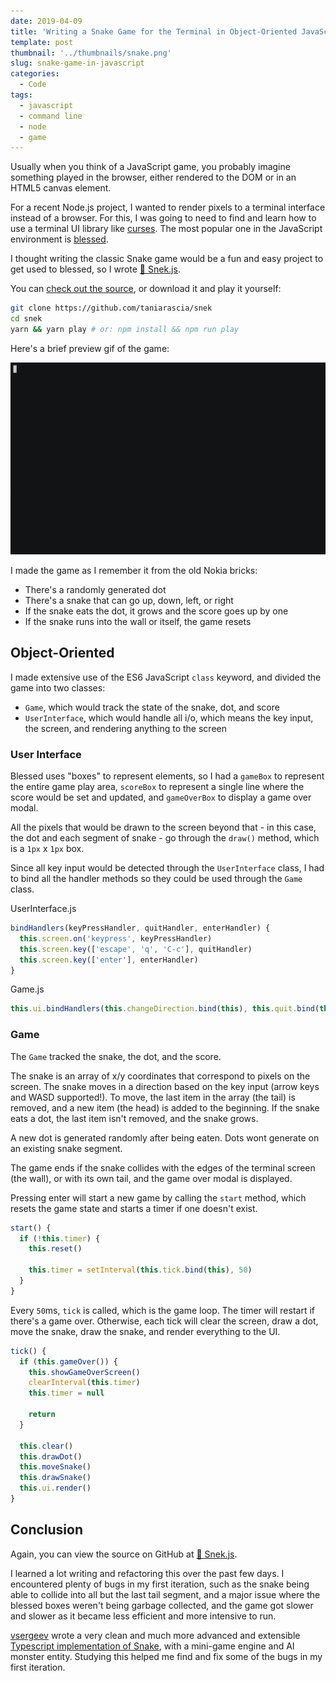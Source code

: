 ```yaml
---
date: 2019-04-09
title: 'Writing a Snake Game for the Terminal in Object-Oriented JavaScript (Node.js)'
template: post
thumbnail: '../thumbnails/snake.png'
slug: snake-game-in-javascript
categories:
  - Code
tags:
  - javascript
  - command line
  - node
  - game
---
```


Usually when you think of a JavaScript game, you probably imagine something played in the browser, either rendered to the DOM or in an HTML5 canvas element.

For a recent Node.js project, I wanted to render pixels to a terminal interface instead of a browser. For this, I was going to need to find and learn how to use a terminal UI library like [curses](https://en.wikipedia.org/wiki/Curses_(programming_library)). The most popular one in the JavaScript environment is [blessed](https://github.com/chjj/blessed).

I thought writing the classic Snake game would be a fun and easy project to get used to blessed, so I wrote [🐍 Snek.js](https://github.com/taniarascia/snek).

You can [check out the source](https://github.com/taniarascia/snek), or download it and play it yourself:

```bash
git clone https://github.com/taniarascia/snek
cd snek
yarn && yarn play # or: npm install && npm run play
```

Here's a brief preview gif of the game:

![Snek.gif](../images/snek.gif)

I made the game as I remember it from the old Nokia bricks:

- There's a randomly generated dot
- There's a snake that can go up, down, left, or right
- If the snake eats the dot, it grows and the score goes up by one
- If the snake runs into the wall or itself, the game resets

## Object-Oriented

I made extensive use of the ES6 JavaScript `class` keyword, and divided the game into two classes:

- `Game`, which would track the state of the snake, dot, and score
- `UserInterface`, which would handle all i/o, which means the key input, the screen, and rendering anything to the screen

### User Interface

Blessed uses "boxes" to represent elements, so I had a `gameBox` to represent the entire game play area, `scoreBox` to represent a single line where the score would be set and updated, and `gameOverBox` to display a game over modal.

All the pixels that would be drawn to the screen beyond that - in this case, the dot and each segment of snake - go through the `draw()` method, which is a `1px` x `1px` box.

Since all key input would be detected through the `UserInterface` class, I had to bind all the handler methods so they could be used through the `Game` class.

<div class="filename">UserInterface.js</div>

```js
bindHandlers(keyPressHandler, quitHandler, enterHandler) {
  this.screen.on('keypress', keyPressHandler)
  this.screen.key(['escape', 'q', 'C-c'], quitHandler)
  this.screen.key(['enter'], enterHandler)
}
```

<div class="filename">Game.js</div>

```js
this.ui.bindHandlers(this.changeDirection.bind(this), this.quit.bind(this), this.start.bind(this))
```

### Game

The `Game` tracked the snake, the dot, and the score.

The snake is an array of x/y coordinates that correspond to pixels on the screen. The snake moves in a direction based on the key input (arrow keys and WASD supported!). To move, the last item in the array (the tail) is removed, and a new item (the head) is added to the beginning. If the snake eats a dot, the last item isn't removed, and the snake grows.

A new dot is generated randomly after being eaten. Dots wont generate on an existing snake segment.

The game ends if the snake collides with the edges of the terminal screen (the wall), or with its own tail, and the game over modal is displayed.

Pressing enter will start a new game by calling the `start` method, which resets the game state and starts a timer if one doesn't exist.

```js
start() {
  if (!this.timer) {
    this.reset()

    this.timer = setInterval(this.tick.bind(this), 50)
  }
}
```

Every `50`ms, `tick` is called, which is the game loop. The timer will restart if there's a game over. Otherwise, each tick will clear the screen, draw a dot, move the snake, draw the snake, and render everything to the UI.

```js
tick() {
  if (this.gameOver()) {
    this.showGameOverScreen()
    clearInterval(this.timer)
    this.timer = null

    return
  }

  this.clear()
  this.drawDot()
  this.moveSnake()
  this.drawSnake()
  this.ui.render()
}
```

## Conclusion

Again, you can view the source on GitHub at [🐍 Snek.js](https://github.com/taniarascia/snek).

I learned a lot writing and refactoring this over the past few days. I encountered plenty of bugs in my first iteration, such as the snake being able to collide into all but the last tail segment, and a major issue where the blessed boxes weren't being garbage collected, and the game got slower and slower as it became less efficient and more intensive to run.

[vsergeev](https://sergeev.io) wrote a very clean and much more advanced and extensible [Typescript implementation of Snake](https://github.com/vsergeev/snake.ts), with a mini-game engine and AI monster entity. Studying this helped me find and fix some of the bugs in my first iteration.
